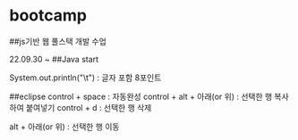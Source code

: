 # bootcamp
##js기반 웹 풀스택 개발 수업

22.09.30 ~ 
##Java start
  
System.out.println("\t") : 글자 포함 8포인트
  
##eclipse
control + space : 자동완성
control + alt + 아래(or 위) : 선택한 행 복사하여 붙여넣기
control + d : 선택한 행 삭제
  
alt + 아래(or 위) : 선택한 행 이동
  
